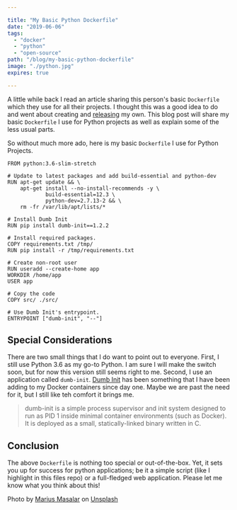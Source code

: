 ```yaml
---

title: "My Basic Python Dockerfile"
date: "2019-06-06"
tags:
  - "docker"
  - "python"
  - "open-source"
path: "/blog/my-basic-python-dockerfile"
image: "./python.jpg"
expires: true

---
```


A little while back I read an article sharing this person's basic `Dockerfile` which they use for all their projects. I thought this was a good idea to do and went about creating and [releasing](https://github.com/joshfinnie/docker-python) my own. This blog post will share my basic `Dockerfile` I use for Python projects as well as explain some of the less usual parts.

So without much more ado, here is my basic `Dockerfile` I use for Python Projects.

```docker
FROM python:3.6-slim-stretch

# Update to latest packages and add build-essential and python-dev
RUN apt-get update && \
    apt-get install --no-install-recommends -y \
            build-essential=12.3 \
            python-dev=2.7.13-2 && \
    rm -fr /var/lib/apt/lists/*

# Install Dumb Init
RUN pip install dumb-init==1.2.2

# Install required packages.
COPY requirements.txt /tmp/
RUN pip install -r /tmp/requirements.txt

# Create non-root user
RUN useradd --create-home app
WORKDIR /home/app
USER app

# Copy the code
COPY src/ ./src/

# Use Dumb Init's entrypoint.
ENTRYPOINT ["dumb-init", "--"]
```

## Special Considerations

There are two small things that I do want to point out to everyone. First, I still use Python 3.6 as my go-to Python. I am sure I will make the switch soon, but for now this version still seems right to me. Second, I use an application called `dumb-init`. [Dumb Init](https://github.com/Yelp/dumb-init) has been something that I have been adding to my Docker containers since day one. Maybe we are past the need for it, but I still like teh comfort it brings me. 

> dumb-init is a simple process supervisor and init system designed to run as PID 1 inside minimal container environments (such as Docker). It is deployed as a small, statically-linked binary written in C.

## Conclusion

The above `Dockerfile` is nothing too  special or out-of-the-box. Yet, it sets you up for success  for python applications; be it a simple script (like I highlight in this files repo) or a full-fledged web application.  Please let me know what you think about this!

<p class="unsplash text-center">Photo by <a href="https://unsplash.com/@marius?utm_source=unsplash&utm_medium=referral&utm_content=creditCopyText">Marius Masalar</a> on <a href="https://unsplash.com/">Unsplash</a></p>
